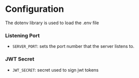 # Configuration

The dotenv library is used to load the .env file

### Listening Port
* `SERVER_PORT`: sets the port number that the server listens to.

### JWT Secret
* `JWT_SECRET`: secret used to sign jwt tokens